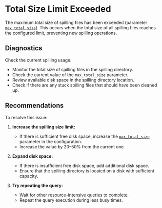 # Total Size Limit Exceeded

The maximum total size of spilling files has been exceeded (parameter [`max_total_size`](../../../reference/configuration/table_service_config.md#local-file-config-max-total-size)). This occurs when the total size of all spilling files reaches the configured limit, preventing new spilling operations.

## Diagnostics

Check the current spilling usage:

- Monitor the total size of spilling files in the spilling directory.
- Check the current value of the `max_total_size` parameter.
- Review available disk space in the spilling directory location.
- Check if there are any stuck spilling files that should have been cleaned up.

## Recommendations

To resolve this issue:

1. **Increase the spilling size limit:**
   - If there is sufficient free disk space, increase the [`max_total_size`](../../../reference/configuration/table_service_config.md#local-file-config-max-total-size) parameter in the configuration.
   - Increase the value by 20–50% from the current one.

2. **Expand disk space:**
   - If there is insufficient free disk space, add additional disk space.
   - Ensure that the spilling directory is located on a disk with sufficient capacity.

3. **Try repeating the query:**
   - Wait for other resource-intensive queries to complete.
   - Repeat the query execution during less busy times.
